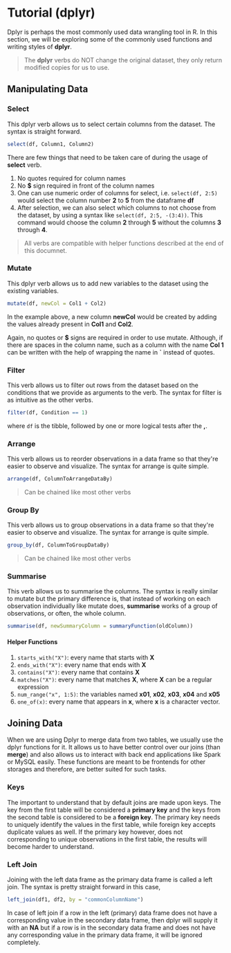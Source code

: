 # Tutorial (dplyr)

Dplyr is perhaps the most commonly used data wrangling tool in R. In this section, we will be exploring some of the commonly used functions and writing styles of **dplyr**.

> The **dplyr** verbs do NOT change the original dataset, they only return modified copies for us to use. 

## Manipulating Data

### Select

This dplyr verb allows us to select certain columns from the dataset. The syntax is straight forward.

```r
select(df, Column1, Column2)
```

There are few things that need to be taken care of during the usage of **select** verb.

1. No quotes required for column names
2. No **$** sign required in front of the column names
3. One can use numeric order of columns for select, i.e. `select(df, 2:5)` would select the column number **2** to **5** from the dataframe **df**
4. After selection, we can also select which columns to not choose from the dataset, by using a syntax like `select(df, 2:5, -(3:4))`. This command would choose the column **2** through **5** without the columns **3** through **4**.

> All verbs are compatible with helper functions described at the end of this documnet.

### Mutate

This dplyr verb allows us to add new variables to the dataset using the existing variables. 

```r
mutate(df, newCol = Col1 + Col2)
```

In the example above, a new column **newCol** would be created by adding the values already present in **Col1** and **Col2**. 

Again, no quotes or **$** signs are required in order to use mutate. Although, if there are spaces in the column name, such as a column with the name **Col 1** can be written with the help of wrapping the name in **`** instead of quotes.

### Filter

This verb allows us to filter out rows from the dataset based on the conditions that we provide as arguments to the verb. The syntax for filter is as intuitive as the other verbs.

```r
filter(df, Condition == 1)
```

where `df` is the tibble, followed by one or more logical tests after the **,**.

### Arrange

This verb allows us to reorder observations in a data frame so that they're easier to observe and visualize. The syntax for arrange is quite simple.

```r
arrange(df, ColumnToArrangeDataBy)
```

> Can be chained like most other verbs

### Group By

This verb allows us to group observations in a data frame so that they're easier to observe and visualize. The syntax for arrange is quite simple.

```r
group_by(df, ColumnToGroupDataBy)
```

> Can be chained like most other verbs

### Summarise

This verb allows us to summarise the columns. The syntax is really similar to mutate but the primary difference is, that instead of working on each observation individually like mutate does, **summarise** works of a group of observations, or often, the whole column.

```r
summarise(df, newSummaryColumn = summaryFunction(oldColumn))
```

#### Helper Functions

1. `starts_with("X")`: every name that starts with **X**
2. `ends_with("X")`: every name that ends with **X**
3. `contains("X")`: every name that contains **X**
4. `matches("X")`: every name that matches **X**, where **X** can be a regular expression
5. `num_range("x", 1:5)`: the variables named **x01**, **x02**, **x03**, **x04** and **x05**
6. `one_of(x)`: every name that appears in **x**, where **x** is a character vector.

## Joining Data

When we are using Dplyr to merge data from two tables, we usually use the dplyr functions for it. It allows us to have better control over our joins (than **merge**) and also allows us to interact with back end applications like Spark or MySQL easily. These functions are meant to be frontends for other storages and therefore, are better suited for such tasks. 

### Keys

The important to understand that by default joins are made upon keys. The key from the first table will be considered a **primary key** and the keys from the second table is considered to be a **foreign key**. The primary key needs to uniquely identify the values in the first table, while foreign key accepts duplicate values as well. If the primary key however, does not corresponding to unique observations in the first table, the results will become harder to understand. 

### Left Join

Joining with the left data frame as the primary data frame is called a left join. The syntax is pretty straight forward in this case,

```r
left_join(df1, df2, by = "commonColumnName")
```

In case of left join if a row in the left (primary) data frame does not have a corresponding value in the secondary data frame, then dplyr will supply it with an **NA** but if a row is in the secondary data frame and does not have any corresponding value in the primary data frame, it will be ignored completely.

